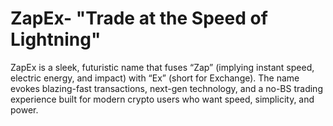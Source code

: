 # ZapEx- "Trade at the Speed of Lightning"
ZapEx is a sleek, futuristic name that fuses “Zap” (implying instant speed, electric energy, and impact) with “Ex” (short for Exchange). The name evokes blazing-fast transactions, next-gen technology, and a no-BS trading experience built for modern crypto users who want speed, simplicity, and power.
